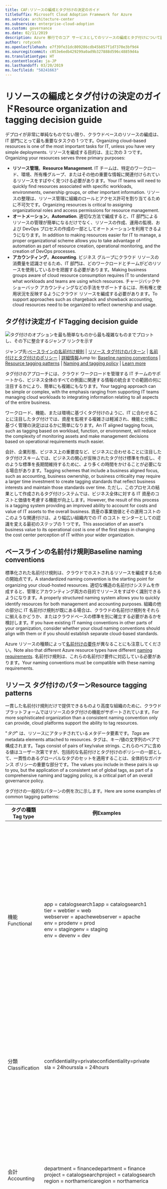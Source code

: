 ```yaml
---
title: CAF:リソースの編成とタグ付けの決定のガイド
titleSuffix: Microsoft Cloud Adoption Framework for Azure
ms.service: architecture-center
ms.subservice: enterprise-cloud-adoption
ms.custom: governance
ms.date: 02/11/2019
description: Azure 移行でのコア サービスとしてのリソースの編成とタグ付けについて説明します。
author: rotycenh
ms.openlocfilehash: e7f39fe31dc809286cdb45b857f1d7370e3bf9d4
ms.sourcegitcommit: c053e6edb429299a0ad9b327888d596c48859d4a
ms.translationtype: HT
ms.contentlocale: ja-JP
ms.lasthandoff: 03/20/2019
ms.locfileid: "58241663"
---
```

# <a name="resource-organization-and-tagging-decision-guide"></a><span data-ttu-id="a9285-103">リソースの編成とタグ付けの決定のガイド</span><span class="sxs-lookup"><span data-stu-id="a9285-103">Resource organization and tagging decision guide</span></span>

<span data-ttu-id="a9285-104">デプロイが非常に単純なものでない限り、クラウドベースのリソースの編成は、IT 部門にとって最も重要なタスクの 1 つです。</span><span class="sxs-lookup"><span data-stu-id="a9285-104">Organizing cloud-based resources is one of the most important tasks for IT, unless you have very simple deployments.</span></span> <span data-ttu-id="a9285-105">リソースを編成する目的は、主に次の 3 つです。</span><span class="sxs-lookup"><span data-stu-id="a9285-105">Organizing your resources serves three primary purposes:</span></span>

- <span data-ttu-id="a9285-106">**リソース管理**。</span><span class="sxs-lookup"><span data-stu-id="a9285-106">**Resource Management**.</span></span> <span data-ttu-id="a9285-107">IT チームは、特定のワークロード、環境、所有権グループ、またはその他の重要な情報に関連付けられているリソースをすばやく見つける必要があります。</span><span class="sxs-lookup"><span data-stu-id="a9285-107">Your IT teams will need to quickly find resources associated with specific workloads, environments, ownership groups, or other important information.</span></span> <span data-ttu-id="a9285-108">リソースの整理は、リソース管理に組織のロールとアクセス許可を割り当てるために不可欠です。</span><span class="sxs-lookup"><span data-stu-id="a9285-108">Organizing resources is critical to assigning organizational roles and access permissions for resource management.</span></span>
- <span data-ttu-id="a9285-109">**オートメーション**。</span><span class="sxs-lookup"><span data-stu-id="a9285-109">**Automation**.</span></span> <span data-ttu-id="a9285-110">適切な方法で編成すると、IT 部門によるリソースの管理が簡単になるだけでなく、リソースの作成、運用の監視、および DevOps プロセスの作成の一部としてオートメーションを利用できるようになります。</span><span class="sxs-lookup"><span data-stu-id="a9285-110">In addition to making resources easier for IT to manage, a proper organizational scheme allows you to take advantage of automation as part of resource creation, operational monitoring, and the creation of DevOps processes.</span></span>
- <span data-ttu-id="a9285-111">**アカウンティング**。</span><span class="sxs-lookup"><span data-stu-id="a9285-111">**Accounting**.</span></span> <span data-ttu-id="a9285-112">ビジネス グループにクラウド リソースの消費量を認識させるため、IT 部門は、どのワークロードとチームがどのリソースを使用しているかを把握する必要があります。</span><span class="sxs-lookup"><span data-stu-id="a9285-112">Making business groups aware of cloud resource consumption requires IT to understand what workloads and teams are using which resources.</span></span> <span data-ttu-id="a9285-113">チャージバックやショーバック アカウンティングなどの手法をサポートするには、所有権と使用状況を反映するようにクラウド リソースを編成する必要があります。</span><span class="sxs-lookup"><span data-stu-id="a9285-113">To support approaches such as chargeback and showback accounting, cloud resources need to be organized to reflect ownership and usage.</span></span>

## <a name="tagging-decision-guide"></a><span data-ttu-id="a9285-114">タグ付け決定ガイド</span><span class="sxs-lookup"><span data-stu-id="a9285-114">Tagging decision guide</span></span>

![タグ付けのオプションを最も簡単なものから最も複雑なものまでプロットし、その下に整合するジャンプ リンクを示す](../../_images/discovery-guides/discovery-guide-tagging.png)

<span data-ttu-id="a9285-116">ジャンプ先:[ベースラインの名前付け規則](#baseline-naming-conventions) | [リソース タグ付けのパターン](#resource-tagging-patterns) | [名前付けとタグ付けのポリシー](#naming-and-tagging-policy) | [詳細情報](#learn-more)</span><span class="sxs-lookup"><span data-stu-id="a9285-116">Jump to: [Baseline naming conventions](#baseline-naming-conventions) | [Resource tagging patterns](#resource-tagging-patterns) | [Naming and tagging policy](#naming-and-tagging-policy) | [Learn more](#learn-more)</span></span>

<span data-ttu-id="a9285-117">タグ付けのアプローチには、クラウド ワークロードを管理する IT チームのサポートから、ビジネス全体のすべての側面に関連する情報の統合までの範囲の何に注目するかにより、簡単にも複雑にもなります。</span><span class="sxs-lookup"><span data-stu-id="a9285-117">Your tagging approach can be simple or complex, with the emphasis ranging from supporting IT teams managing cloud workloads to integrating information relating to all aspects of the entire business.</span></span>

<span data-ttu-id="a9285-118">ワークロード、機能、または環境に基づくタグ付けのように、IT に合わせることに注目したタグ付けでは、資産を監視する複雑さは軽減され、機能と分類に基づく管理の決定ははるかに簡単になります。</span><span class="sxs-lookup"><span data-stu-id="a9285-118">An IT aligned tagging focus, such as tagging based on workload, function, or environment, will reduce the complexity of monitoring assets and make management decisions based on operational requirements much easier.</span></span>

<span data-ttu-id="a9285-119">会計、企業形態、ビジネス上の重要度など、ビジネスに合わせることに注目したタグ付けスキームでは、ビジネスの関心が反映されたタグ付け標準を作成し、そのような標準を長期間維持するために、より多くの時間をかけることが必要になる場合があります。</span><span class="sxs-lookup"><span data-stu-id="a9285-119">Tagging schemes that include a business aligned focus, such as accounting, business ownership, or business criticality may require a larger time investment to create tagging standards that reflect business interests and maintain those standards over time.</span></span> <span data-ttu-id="a9285-120">ただし、このプロセスの結果として作成されるタグ付けシステムでは、ビジネス全体に対する IT 資産のコストと価値を考慮する機能が向上します。</span><span class="sxs-lookup"><span data-stu-id="a9285-120">However, the result of this process is a tagging system providing an improved ability to account for costs and value of IT assets to the overall business.</span></span> <span data-ttu-id="a9285-121">資産の事業価値とその運用コストのこのような関連付けは、より幅広い組織内での IT のコスト センターとしての認識を変える最初のステップの 1 つです。</span><span class="sxs-lookup"><span data-stu-id="a9285-121">This association of an asset's business value to its operational cost is one of the first steps in changing the cost center perception of IT within your wider organization.</span></span>

## <a name="baseline-naming-conventions"></a><span data-ttu-id="a9285-122">ベースラインの名前付け規則</span><span class="sxs-lookup"><span data-stu-id="a9285-122">Baseline naming conventions</span></span>

<span data-ttu-id="a9285-123">標準化された名前付け規則は、クラウドでホストされるリソースを編成するための開始点です。</span><span class="sxs-lookup"><span data-stu-id="a9285-123">A standardized naming convention is the starting point for organizing your cloud-hosted resources.</span></span> <span data-ttu-id="a9285-124">適切な構造の名前付けシステムを作成すると、管理とアカウンティング両方の目的でリソースをすばやく識別できるようになります。</span><span class="sxs-lookup"><span data-stu-id="a9285-124">A properly structured naming system allows you to quickly identify resources for both management and accounting purposes.</span></span> <span data-ttu-id="a9285-125">組織の他の部分に IT 名前付け規則が既にある場合は、クラウドの名前付け規則をそれらに揃えるかどうか、またはクラウドベースの標準を別に確立する必要があるかを検討します。</span><span class="sxs-lookup"><span data-stu-id="a9285-125">If you have existing IT naming conventions in other parts of your organization, consider whether your cloud naming conventions should align with them or if you should establish separate cloud-based standards.</span></span>

<span data-ttu-id="a9285-126">Azure リソースの種類によって[名前付けの要件](../../../best-practices/naming-conventions.md#naming-rules-and-restrictions)が異なることにも注意してください。</span><span class="sxs-lookup"><span data-stu-id="a9285-126">Note also that different Azure resource types have different [naming requirements](../../../best-practices/naming-conventions.md#naming-rules-and-restrictions).</span></span> <span data-ttu-id="a9285-127">名前付け規則は、これらの名前付け要件に対応している必要があります。</span><span class="sxs-lookup"><span data-stu-id="a9285-127">Your naming conventions must be compatible with these naming requirements.</span></span>

## <a name="resource-tagging-patterns"></a><span data-ttu-id="a9285-128">リソース タグ付けのパターン</span><span class="sxs-lookup"><span data-stu-id="a9285-128">Resource tagging patterns</span></span>

<span data-ttu-id="a9285-129">一貫した名前付け規則だけで提供できるものより高度な組織のために、クラウド プラットフォームではリソースのタグ付けの機能がサポートされています。</span><span class="sxs-lookup"><span data-stu-id="a9285-129">For more sophisticated organization than a consistent naming convention only can provide, cloud platforms support the ability to tag resources.</span></span>

<span data-ttu-id="a9285-130">"*タグ*" は、リソースにアタッチされているメタデータ要素です。</span><span class="sxs-lookup"><span data-stu-id="a9285-130">*Tags* are metadata elements attached to resources.</span></span> <span data-ttu-id="a9285-131">タグは、キー/値の文字列のペアで構成されます。</span><span class="sxs-lookup"><span data-stu-id="a9285-131">Tags consist of pairs of key/value strings.</span></span> <span data-ttu-id="a9285-132">これらのペアに含める値はユーザー次第ですが、包括的な名前付けとタグ付けのポリシーの一部として、一貫性のあるグローバルなタグのセットを適用することは、全体的なガバナンス ポリシーの重要な部分です。</span><span class="sxs-lookup"><span data-stu-id="a9285-132">The values you include in these pairs is up to you, but the application of a consistent set of global tags, as part of a comprehensive naming and tagging policy, is a critical part of an overall governance policy.</span></span>

<span data-ttu-id="a9285-133">タグ付けの一般的なパターンの例を次に示します。</span><span class="sxs-lookup"><span data-stu-id="a9285-133">Here are some examples of common tagging patterns:</span></span>

<!-- markdownlint-disable MD033 -->

| <span data-ttu-id="a9285-134">タグの種類</span><span class="sxs-lookup"><span data-stu-id="a9285-134">Tag type</span></span> | <span data-ttu-id="a9285-135">例</span><span class="sxs-lookup"><span data-stu-id="a9285-135">Examples</span></span> | <span data-ttu-id="a9285-136">説明</span><span class="sxs-lookup"><span data-stu-id="a9285-136">Description</span></span> |
|-----|-----|-----|
| <span data-ttu-id="a9285-137">機能</span><span class="sxs-lookup"><span data-stu-id="a9285-137">Functional</span></span>            | <span data-ttu-id="a9285-138">app = catalogsearch1</span><span class="sxs-lookup"><span data-stu-id="a9285-138">app = catalogsearch1</span></span> <br/><span data-ttu-id="a9285-139">tier = web</span><span class="sxs-lookup"><span data-stu-id="a9285-139">tier = web</span></span> <br/><span data-ttu-id="a9285-140">webserver = apache</span><span class="sxs-lookup"><span data-stu-id="a9285-140">webserver = apache</span></span><br/><span data-ttu-id="a9285-141">env = prod</span><span class="sxs-lookup"><span data-stu-id="a9285-141">env = prod</span></span> <br/><span data-ttu-id="a9285-142">env = staging</span><span class="sxs-lookup"><span data-stu-id="a9285-142">env = staging</span></span> <br/><span data-ttu-id="a9285-143">env = dev</span><span class="sxs-lookup"><span data-stu-id="a9285-143">env = dev</span></span>                 | <span data-ttu-id="a9285-144">ワークロード内での目的との関連、デプロイされている環境、または他の機能および運用に関する詳細で、リソースを分類します。</span><span class="sxs-lookup"><span data-stu-id="a9285-144">Categorize resources in relation to their purpose within a workload, what environment they've been deployed to, or other functionality and operational details.</span></span>                                 |
| <span data-ttu-id="a9285-145">分類</span><span class="sxs-lookup"><span data-stu-id="a9285-145">Classification</span></span>        | <span data-ttu-id="a9285-146">confidentiality=private</span><span class="sxs-lookup"><span data-stu-id="a9285-146">confidentiality=private</span></span><br/><span data-ttu-id="a9285-147">sla = 24hours</span><span class="sxs-lookup"><span data-stu-id="a9285-147">sla = 24hours</span></span>                                 | <span data-ttu-id="a9285-148">使用方法および適用されるポリシーによって、リソースを分類します</span><span class="sxs-lookup"><span data-stu-id="a9285-148">Classifies a resource by how it is used and what policies apply to it</span></span>                               |
| <span data-ttu-id="a9285-149">会計</span><span class="sxs-lookup"><span data-stu-id="a9285-149">Accounting</span></span>            | <span data-ttu-id="a9285-150">department = finance</span><span class="sxs-lookup"><span data-stu-id="a9285-150">department = finance</span></span> <br/><span data-ttu-id="a9285-151">project = catalogsearch</span><span class="sxs-lookup"><span data-stu-id="a9285-151">project = catalogsearch</span></span> <br/><span data-ttu-id="a9285-152">region = northamerica</span><span class="sxs-lookup"><span data-stu-id="a9285-152">region = northamerica</span></span> | <span data-ttu-id="a9285-153">課金を目的として、組織内の特定のグループにリソースを関連付けることができます</span><span class="sxs-lookup"><span data-stu-id="a9285-153">Allows resource to be associated with specific groups within an organization for billing purposes</span></span> |
| <span data-ttu-id="a9285-154">パートナーシップ</span><span class="sxs-lookup"><span data-stu-id="a9285-154">Partnership</span></span>           | <span data-ttu-id="a9285-155">owner = jsmith</span><span class="sxs-lookup"><span data-stu-id="a9285-155">owner = jsmith</span></span> <br/><span data-ttu-id="a9285-156">contactalias = catsearchowners</span><span class="sxs-lookup"><span data-stu-id="a9285-156">contactalias = catsearchowners</span></span><br/><span data-ttu-id="a9285-157">stakeholders = user1;user2;user3</span><span class="sxs-lookup"><span data-stu-id="a9285-157">stakeholders = user1;user2;user3</span></span><br/>                       | <span data-ttu-id="a9285-158">リソースに関連のある、またはそれ以外でリソースによって影響を受けるユーザー (IT 外) に関する情報を提供します</span><span class="sxs-lookup"><span data-stu-id="a9285-158">Provides information about what people (outside of IT) are related or otherwise affected by the resource</span></span>                      |
| <span data-ttu-id="a9285-159">目的</span><span class="sxs-lookup"><span data-stu-id="a9285-159">Purpose</span></span>               | <span data-ttu-id="a9285-160">businessprocess=support</span><span class="sxs-lookup"><span data-stu-id="a9285-160">businessprocess=support</span></span><br/><span data-ttu-id="a9285-161">businessimpact=moderate</span><span class="sxs-lookup"><span data-stu-id="a9285-161">businessimpact=moderate</span></span><br/><span data-ttu-id="a9285-162">revenueimpact=high</span><span class="sxs-lookup"><span data-stu-id="a9285-162">revenueimpact=high</span></span>   | <span data-ttu-id="a9285-163">投資に関する決定のサポートを向上させるため、リソースをビジネス機能と一致させます</span><span class="sxs-lookup"><span data-stu-id="a9285-163">Aligns resources to business functions to better support investment decisions</span></span>  |

<!-- markdownlint-enable MD033 -->

## <a name="naming-and-tagging-policy"></a><span data-ttu-id="a9285-164">名前付けとタグ付けのポリシー</span><span class="sxs-lookup"><span data-stu-id="a9285-164">Naming and tagging policy</span></span>

<span data-ttu-id="a9285-165">名前付けとタグ付けのポリシーは時間とともに発展します。</span><span class="sxs-lookup"><span data-stu-id="a9285-165">Your naming and tagging policy will evolve over time.</span></span> <span data-ttu-id="a9285-166">ただし、クラウド移行の冒頭で、組織の主要な優先順位を決定することが重要です。</span><span class="sxs-lookup"><span data-stu-id="a9285-166">However, determining your core organizational priorities at the outset of a cloud migration is critical.</span></span> <span data-ttu-id="a9285-167">計画プロセスの一環として、次のことを慎重に検討します。</span><span class="sxs-lookup"><span data-stu-id="a9285-167">As part of your planning process, carefully consider the following questions:</span></span>

- <span data-ttu-id="a9285-168">名前付けとタグ付けのポリシーを、組織内の既存の名前付けおよび組織的ポリシーと統合する最善の方法は何ですか。</span><span class="sxs-lookup"><span data-stu-id="a9285-168">How best can your naming and tagging policies integrate with existing naming and organizational policies within your organization?</span></span>
- <span data-ttu-id="a9285-169">チャージバックまたはショウバックのアカウンティング システムを実装しますか。</span><span class="sxs-lookup"><span data-stu-id="a9285-169">Will you implement a chargeback or showback accounting system?</span></span> <span data-ttu-id="a9285-170">部署、ビジネス グループ、チームに対して、単純なサブスクリプション レベルの内訳によって提供されるよりも詳細な会計情報を提供する必要がありますか。</span><span class="sxs-lookup"><span data-stu-id="a9285-170">Will you need to provide accounting information for departments, business groups, and teams in more detail than a simple subscription-level breakdown allows?</span></span>
- <span data-ttu-id="a9285-171">すべてのリソースで必要なタグ付け情報は何ですか</span><span class="sxs-lookup"><span data-stu-id="a9285-171">What tagging information will be required for all resources?</span></span> <span data-ttu-id="a9285-172">実装するかしないかが個々のチームに委ねられるタグ付け情報は何ですか</span><span class="sxs-lookup"><span data-stu-id="a9285-172">What tagging information will be left up to individual teams to implement or not implement?</span></span>
- <span data-ttu-id="a9285-173">リソースの規制準拠要件のような詳細情報をタグ付けで表す必要がありますか</span><span class="sxs-lookup"><span data-stu-id="a9285-173">Does tagging need to represent details such regulatory compliance requirements for a resource?</span></span> <span data-ttu-id="a9285-174">稼働時間の要件、パッチのスケジュール、セキュリティ要件など、運用に関する詳細はどうですか</span><span class="sxs-lookup"><span data-stu-id="a9285-174">What about operational details such as uptime requirements, patching schedules, or security requirements?</span></span>

## <a name="learn-more"></a><span data-ttu-id="a9285-175">詳細情報</span><span class="sxs-lookup"><span data-stu-id="a9285-175">Learn more</span></span>

<span data-ttu-id="a9285-176">Azure での名前付けとタグ付けに関する詳細については、以下を参照してください。</span><span class="sxs-lookup"><span data-stu-id="a9285-176">For more information about naming and tagging in Azure, see:</span></span>

- <span data-ttu-id="a9285-177">[Azure リソースの名前付け規則](../../../best-practices/naming-conventions.md)。</span><span class="sxs-lookup"><span data-stu-id="a9285-177">[Naming conventions for Azure resources](../../../best-practices/naming-conventions.md).</span></span> <span data-ttu-id="a9285-178">Azure リソースの推奨される名前付け規則については、Azure クラウドの基礎のサイトでこのガイドを参照してください。</span><span class="sxs-lookup"><span data-stu-id="a9285-178">Refer to this guidance from the Azure Cloud Fundamentals site for recommended naming conventions for Azure resources.</span></span>
- <span data-ttu-id="a9285-179">[タグを使用した Azure リソースの整理](/azure/azure-resource-manager/resource-group-using-tags?toc=/azure/billing/TOC.json)。</span><span class="sxs-lookup"><span data-stu-id="a9285-179">[Use tags to organize your Azure resources](/azure/azure-resource-manager/resource-group-using-tags?toc=/azure/billing/TOC.json).</span></span> <span data-ttu-id="a9285-180">Azure ではリソース グループと個々のリソースの両方のレベルでタグを適用でき、適用されたタグに基づいて柔軟な詳細さでアカウンティング レポートを作成できます。</span><span class="sxs-lookup"><span data-stu-id="a9285-180">You can apply tags in Azure at both the resource group and individual resource level, giving you flexibility in the granularity of any accounting reports based on applied tags.</span></span>

## <a name="next-steps"></a><span data-ttu-id="a9285-181">次の手順</span><span class="sxs-lookup"><span data-stu-id="a9285-181">Next steps</span></span>

<span data-ttu-id="a9285-182">クラウド環境でデータをセキュリティ保護するための暗号化の使用方法について学習します。</span><span class="sxs-lookup"><span data-stu-id="a9285-182">Learn how encryption is used to secure data in cloud environments.</span></span>

> [!div class="nextstepaction"]
> [<span data-ttu-id="a9285-183">暗号化</span><span class="sxs-lookup"><span data-stu-id="a9285-183">Encryption</span></span>](../encryption/overview.md)
